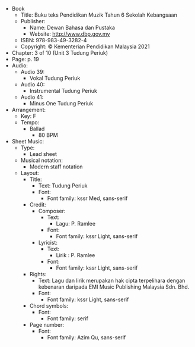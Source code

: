 - Book
  - Title: Buku teks Pendidikan Muzik Tahun 6 Sekolah Kebangsaan
  - Publisher:
    - Name: Dewan Bahasa dan Pustaka
    - Website: http://www.dbp.gov.my
  - ISBN: 978-983-49-3282-4
  - Copyright: © Kementerian Pendidikan Malaysia 2021
- Chapter: 3 of 10 (Unit 3 Tudung Periuk)
- Page: p. 19
- Audio:
  - Audio 39:
    - Vokal Tudung Periuk
  - Audio 40:
    - Instrumental Tudung Periuk
  - Audio 41:
    - Minus One Tudung Periuk
- Arrangement:
  - Key: F
  - Tempo:
    - Ballad
      - 80 BPM
- Sheet Music:
  - Type:
    - Lead sheet
  - Musical notation:
    - Modern staff notation
  - Layout:
    - Title:
      - Text: Tudung Periuk
      - Font:
        - Font family: kssr Med, sans-serif
    - Credit:
      - Composer:
        - Text:
          - Lagu: P. Ramlee
        - Font:
          - Font family: kssr Light, sans-serif
      - Lyricist:
        - Text:
          - Lirik : P. Ramlee
        - Font:
          - Font family: kssr Light, sans-serif
    - Rights:
      - Text: Lagu dan lirik merupakan hak cipta terpelihara dengan kebenaran daripada EMI Music Publishing Malaysia Sdn. Bhd.
      - Font:
        - Font family: kssr Light, sans-serif
    - Chord symbols:
      - Font:
        - Font family: serif
    - Page number:
      - Font:
        - Font family: Azim Qu, sans-serif
